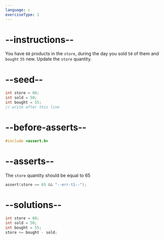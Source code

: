 ```yaml
---
language: c
exerciseType: 1
---
```


# --instructions--

You have `60` products in the `store`, during the day you sold `50` of them and `bought` `55` new.
Update the `store` quantity.

# --seed--

```c
int store = 60;
int sold = 50;
int bought = 55;
// write after this line
```

# --before-asserts--

```c
#include <assert.h>
```

# --asserts--

The `store` quantity should be equal to 65

```c
assert(store == 65 && "--err-t1--");
```

# --solutions--

```c
int store = 60;
int sold = 50;
int bought = 55;
store += bought - sold;
```
